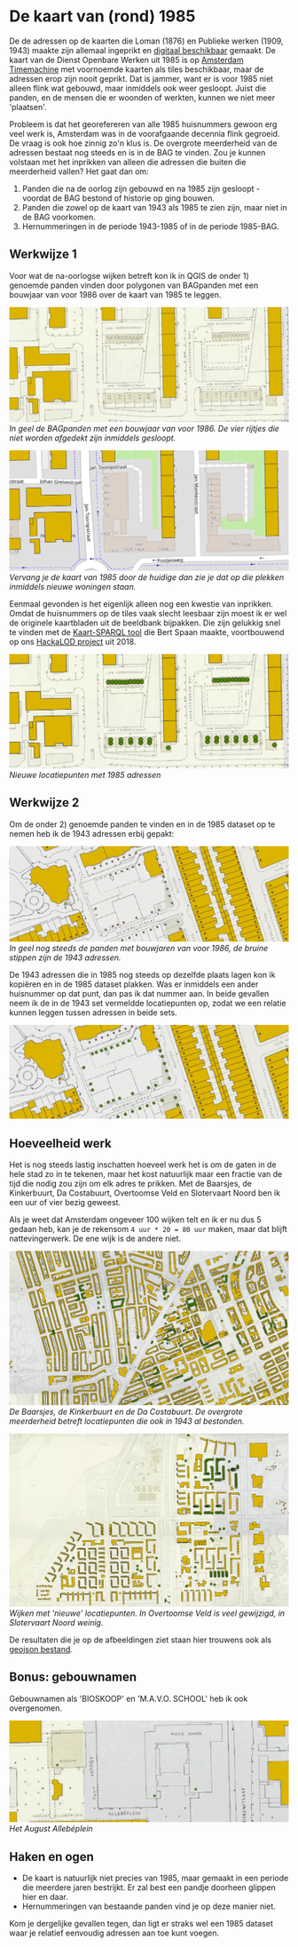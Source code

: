 # De kaart van (rond) 1985 

De de adressen op de kaarten die Loman (1876) en Publieke werken (1909, 1943) maakte zijn allemaal ingeprikt en [digitaal beschikbaar](https://adamlink.nl/geo/addresses/start/) gemaakt. De kaart van de Dienst Openbare Werken uit 1985 is op [Amsterdam Timemachine](https://tiles.amsterdamtimemachine.nl/) met voornoemde kaarten als tiles beschikbaar, maar de adressen erop zijn nooit geprikt. Dat is jammer, want er is voor 1985 niet alleen flink wat gebouwd, maar inmiddels ook weer gesloopt. Juist die panden, en de mensen die er woonden of werkten, kunnen we niet meer 'plaatsen'.

Probleem is dat het georefereren van alle 1985 huisnummers gewoon erg veel werk is, Amsterdam was in de voorafgaande decennia flink gegroeid. De vraag is ook hoe zinnig zo'n klus is. De overgrote meerderheid van de adressen bestaat nog steeds en is in de BAG te vinden. Zou je kunnen volstaan met het inprikken van alleen die adressen die buiten die meerderheid vallen? Het gaat dan om:

1. Panden die na de oorlog zijn gebouwd en na 1985 zijn gesloopt - voordat de BAG bestond of historie op ging bouwen.
2. Panden die zowel op de kaart van 1943 als 1985 te zien zijn, maar niet in de BAG voorkomen.
3. Hernummeringen in de periode 1943-1985 of in de periode 1985-BAG.

## Werkwijze 1

Voor wat de na-oorlogse wijken betreft kon ik in QGIS de onder 1) genoemde panden vinden door polygonen van BAGpanden met een bouwjaar van voor 1986 over de kaart van 1985 te leggen.

![Jan Tooropstraat](tooropstraat.jpg)
_In geel de BAGpanden met een bouwjaar van voor 1986. De vier rijtjes die niet worden afgedekt zijn inmiddels gesloopt._

![Jan Tooropstraat](tooroposm.jpg)
_Vervang je de kaart van 1985 door de huidige dan zie je dat op die plekken inmiddels nieuwe woningen staan._

Eenmaal gevonden is het eigenlijk alleen nog een kwestie van inprikken. Omdat de huisnummers op de tiles vaak slecht leesbaar zijn moest ik er wel de originele kaartbladen uit de beeldbank bijpakken. Die zijn gelukkig snel te vinden met de [Kaart-SPARQL tool](https://bertspaan.nl/kaart-sparql/) die Bert Spaan maakte, voortbouwend op ons [HackaLOD project](https://github.com/bertspaan/hackalod/) uit 2018.

![geprikt](tooropgeprikt.jpg)
_Nieuwe locatiepunten met 1985 adressen_

## Werkwijze 2

Om de onder 2) genoemde panden te vinden en in de 1985 dataset op te nemen heb ik de 1943 adressen erbij gepakt:

![schimmelstraat](schimmel.jpg)
_In geel nog steeds de panden met bouwjaren van voor 1986, de bruine stippen zijn de 1943 adressen._

De 1943 adressen die in 1985 nog steeds op dezelfde plaats lagen kon ik kopiëren en in de 1985 dataset plakken. Was er inmiddels een ander huisnummer op dat punt, dan pas ik dat nummer aan. In beide gevallen neem ik de in de 1943 set vermeldde locatiepunten op, zodat we een relatie kunnen leggen tussen adressen in beide sets.

![schimmelstraat](schimmelkopie.jpg)

## Hoeveelheid werk

Het is nog steeds lastig inschatten hoeveel werk het is om de gaten in de hele stad zo in te tekenen, maar het kost natuurlijk maar een fractie van de tijd die nodig zou zijn om elk adres te prikken. Met de Baarsjes, de Kinkerbuurt, Da Costabuurt, Overtoomse Veld en Slotervaart Noord ben ik een uur of vier bezig geweest.

Als je weet dat Amsterdam ongeveer 100 wijken telt en ik er nu dus 5 gedaan heb, kan je de rekensom `4 uur * 20 = 80 uur` maken, maar dat blijft nattevingerwerk. De ene wijk is de andere niet.

![bk](baarsjes-kinker.jpg)
_De Baarsjes, de Kinkerbuurt en de Da Costabuurt. De overgrote meerderheid betreft locatiepunten die ook in 1943 al bestonden._



![verder west](west.jpg)
_Wijken met 'nieuwe' locatiepunten. In Overtoomse Veld is veel gewijzigd, in Slotervaart Noord weinig._

De resultaten die je op de afbeeldingen ziet staan hier trouwens ook als [geojson bestand](1985-wgs.geojson).

## Bonus: gebouwnamen

Gebouwnamen als 'BIOSKOOP' en 'M.A.V.O. SCHOOL' heb ik ook overgenomen.

![bioskoop](bioskoop.jpg)
_Het August Allebéplein_

## Haken en ogen

- De kaart is natuurlijk niet precies van 1985, maar gemaakt in een periode die meerdere jaren bestrijkt. Er zal best een pandje doorheen glippen hier en daar.
- Hernummeringen van bestaande panden vind je op deze manier niet.

Kom je dergelijke gevallen tegen, dan ligt er straks wel een 1985 dataset waar je relatief eenvoudig adressen aan toe kunt voegen.